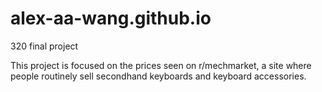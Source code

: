 # alex-aa-wang.github.io
320 final project

This project is focused on the prices seen on r/mechmarket, a site where people routinely sell secondhand keyboards and keyboard accessories.
